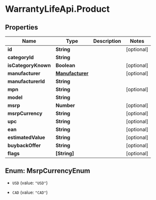 # WarrantyLifeApi.Product

## Properties
Name | Type | Description | Notes
------------ | ------------- | ------------- | -------------
**id** | **String** |  | [optional] 
**categoryId** | **String** |  | 
**isCategoryKnown** | **Boolean** |  | [optional] 
**manufacturer** | [**Manufacturer**](Manufacturer.md) |  | [optional] 
**manufacturerId** | **String** |  | 
**mpn** | **String** |  | [optional] 
**model** | **String** |  | 
**msrp** | **Number** |  | [optional] 
**msrpCurrency** | **String** |  | [optional] 
**upc** | **String** |  | [optional] 
**ean** | **String** |  | [optional] 
**estimatedValue** | **String** |  | [optional] 
**buybackOffer** | **String** |  | [optional] 
**flags** | **[String]** |  | [optional] 


<a name="MsrpCurrencyEnum"></a>
## Enum: MsrpCurrencyEnum


* `USD` (value: `"USD"`)

* `CAD` (value: `"CAD"`)




